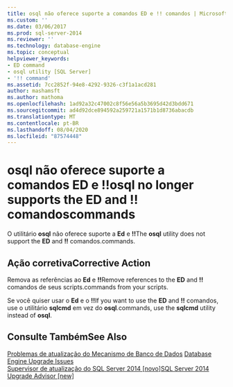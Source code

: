 ```yaml
---
title: osql não oferece suporte a comandos ED e !! comandos | Microsoft Docs
ms.custom: ''
ms.date: 03/06/2017
ms.prod: sql-server-2014
ms.reviewer: ''
ms.technology: database-engine
ms.topic: conceptual
helpviewer_keywords:
- ED command
- osql utility [SQL Server]
- '!! command'
ms.assetid: 7cc2852f-94e8-4292-9326-c3f1a1acd281
author: mashamsft
ms.author: mathoma
ms.openlocfilehash: 1ad92a32c47002c8f56e56a5b3695d42d3bdd671
ms.sourcegitcommit: ad4d92dce894592a259721a1571b1d8736abacdb
ms.translationtype: MT
ms.contentlocale: pt-BR
ms.lasthandoff: 08/04/2020
ms.locfileid: "87574448"
---
```

# <a name="osql-no-longer-supports-the-ed-and--commands"></a><span data-ttu-id="fea17-103">osql não oferece suporte a comandos ED e !!</span><span class="sxs-lookup"><span data-stu-id="fea17-103">osql no longer supports the ED and !!</span></span> <span data-ttu-id="fea17-104">comandos</span><span class="sxs-lookup"><span data-stu-id="fea17-104">commands</span></span>
  <span data-ttu-id="fea17-105">O utilitário **osql** não oferece suporte a **Ed** e **!!**</span><span class="sxs-lookup"><span data-stu-id="fea17-105">The **osql** utility does not support the **ED** and **!!**</span></span> <span data-ttu-id="fea17-106">comandos.</span><span class="sxs-lookup"><span data-stu-id="fea17-106">commands.</span></span>  
  
## <a name="corrective-action"></a><span data-ttu-id="fea17-107">Ação corretiva</span><span class="sxs-lookup"><span data-stu-id="fea17-107">Corrective Action</span></span>  
 <span data-ttu-id="fea17-108">Remova as referências ao **Ed** e **!!**</span><span class="sxs-lookup"><span data-stu-id="fea17-108">Remove references to the **ED** and **!!**</span></span> <span data-ttu-id="fea17-109">comandos de seus scripts.</span><span class="sxs-lookup"><span data-stu-id="fea17-109">commands from your scripts.</span></span>  
  
 <span data-ttu-id="fea17-110">Se você quiser usar o **Ed** e o **!!**</span><span class="sxs-lookup"><span data-stu-id="fea17-110">If you want to use the **ED** and **!!**</span></span> <span data-ttu-id="fea17-111">comandos, use o utilitário **sqlcmd** em vez do **osql**.</span><span class="sxs-lookup"><span data-stu-id="fea17-111">commands, use the **sqlcmd** utility instead of **osql**.</span></span>  
  
## <a name="see-also"></a><span data-ttu-id="fea17-112">Consulte Também</span><span class="sxs-lookup"><span data-stu-id="fea17-112">See Also</span></span>  
 <span data-ttu-id="fea17-113">[Problemas de atualização do Mecanismo de Banco de Dados](../../../2014/sql-server/install/database-engine-upgrade-issues.md) </span><span class="sxs-lookup"><span data-stu-id="fea17-113">[Database Engine Upgrade Issues](../../../2014/sql-server/install/database-engine-upgrade-issues.md) </span></span>  
 [<span data-ttu-id="fea17-114">Supervisor de atualização do SQL Server 2014 &#91;novo&#93;</span><span class="sxs-lookup"><span data-stu-id="fea17-114">SQL Server 2014 Upgrade Advisor &#91;new&#93;</span></span>](sql-server-2014-upgrade-advisor.md)  
  
  
